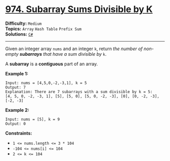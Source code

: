 # [974. Subarray Sums Divisible by K](https://leetcode.com/problems/subarray-sums-divisible-by-k/)

**Difficulty:** `Medium`  
**Topics:** `Array` `Hash Table` `Prefix Sum`  
**Solutions:** [`C#`](../../src/csharp/challenges/Problems/SubarraySumsDivisibleByK.cs)  

---

Given an integer array `nums` and an integer `k`, return *the number of non-empty **subarrays** that have a sum divisible by* `k`.

A **subarray** is a **contiguous** part of an array.

**Example 1:**

```
Input: nums = [4,5,0,-2,-3,1], k = 5
Output: 7
Explanation: There are 7 subarrays with a sum divisible by k = 5:
[4, 5, 0, -2, -3, 1], [5], [5, 0], [5, 0, -2, -3], [0], [0, -2, -3], [-2, -3]
```

**Example 2:**

```
Input: nums = [5], k = 9
Output: 0
```

**Constraints:**

* `1 <= nums.length <= 3 * 104`
* `-104 <= nums[i] <= 104`
* `2 <= k <= 104`